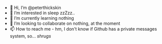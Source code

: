 - 👋 Hi, I’m @peterthickskin
- 👀 I’m interested in sleep zzZzz..
- 🌱 I’m currently learning nothing 
- 💞️ I’m looking to collaborate on nothing, at the moment
- 📫 How to reach me - hm, I don't know if Github has a private messages system, so... *shrugs*
